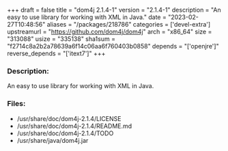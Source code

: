 +++
draft = false
title = "dom4j 2.1.4-1"
version = "2.1.4-1"
description = "An easy to use library for working with XML in Java."
date = "2023-02-27T10:48:56"
aliases = "/packages/218786"
categories = ['devel-extra']
upstreamurl = "https://github.com/dom4j/dom4j"
arch = "x86_64"
size = "313088"
usize = "335138"
sha1sum = "f2714c8a2b2a78639a6f14c06aa6f760403b0858"
depends = "['openjre']"
reverse_depends = "['itext7']"
+++
### Description: 
An easy to use library for working with XML in Java.

### Files: 
* /usr/share/doc/dom4j-2.1.4/LICENSE
* /usr/share/doc/dom4j-2.1.4/README.md
* /usr/share/doc/dom4j-2.1.4/TODO
* /usr/share/java/dom4j.jar
